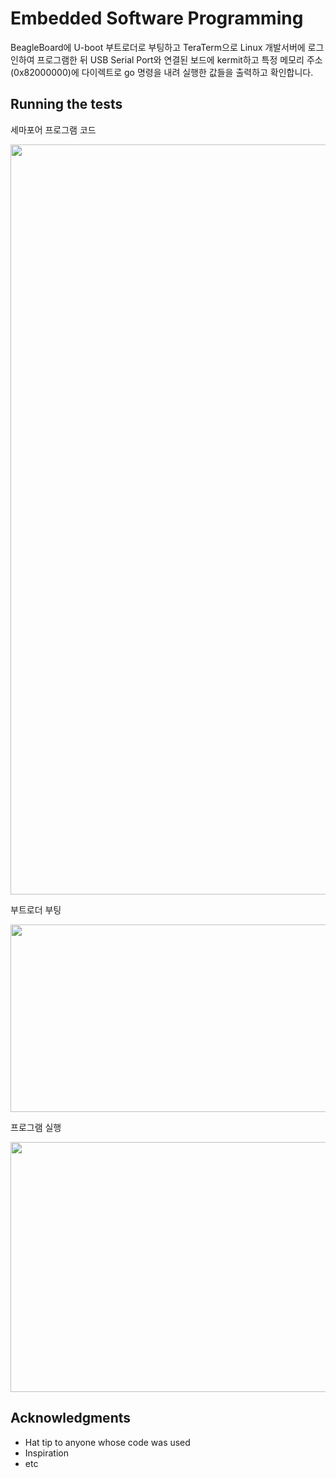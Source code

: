 # Embedded Software Programming

BeagleBoard에 U-boot 부트로더로 부팅하고 TeraTerm으로 Linux 개발서버에 로그인하여 프로그램한 뒤 USB Serial Port와 연결된 보드에 kermit하고 특정 메모리 주소(0x82000000)에 다이렉트로 go 명령을 내려 실행한 값들을 출력하고 확인합니다.


## Running the tests
세마포어 프로그램 코드

<img src="https://github.com/user-attachments/assets/a9aff409-10e9-4af0-ae7f-f238f19d5bd0"  width="600" height="1200"/>

부트로더 부팅

<img src="https://github.com/user-attachments/assets/d180eea9-ed9b-4788-aa55-015b1165d384"  width="600" height="300"/>

프로그램 실행

<img src="https://github.com/user-attachments/assets/e961752c-5d83-4c01-b3d4-1484489fe8ac"  width="600" height="400"/>


## Acknowledgments

* Hat tip to anyone whose code was used
* Inspiration
* etc

